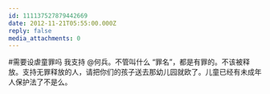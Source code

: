 ```yaml
---
id: 111137527879442669
date: 2012-11-21T05:55:00.000Z
reply: false
media_attachments: 0
---
```


#需要设虐童罪吗 我支持 @何兵。不管叫什么 “罪名”，都是有罪的。不该被释放。支持无罪释放的人，请把你们的孩子送去那幼儿园就欧了。儿童已经有未成年人保护法了不是么。 ​​​​

